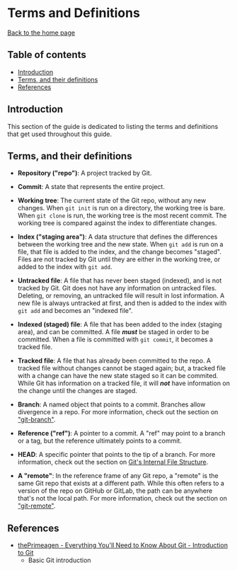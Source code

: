 Terms and Definitions
=====================

[Back to the home page](../README.md)

Table of contents
-----------------

- [Introduction](#introduction)
- [Terms, and their definitions](#terms-and-their-definitions)
- [References](#references)

Introduction
------------

This section of the guide is dedicated to listing the terms and definitions that get used throughout this guide.

Terms, and their definitions
----------------------------

- **Repository ("repo")**: A project tracked by Git.

- **Commit**: A state that represents the entire project.

- **Working tree**: The current state of the Git repo, without any new changes. When `git init` is run on a directory, the working tree is bare. When `git clone` is run, the working tree is the most recent commit. The working tree is compared against the index to differentiate changes.

- **Index ("staging area")**: A data structure that defines the differences between the working tree and the new state. When `git add` is run on a file, that file is added to the index, and the change becomes "staged". Files are not tracked by Git until they are either in the working tree, or added to the index with `git add`.

- **Untracked file**: A file that has never been staged (indexed), and is not tracked by Git. Git does not have any information on untracked files. Deleting, or removing, an untracked file will result in lost information. A new file is always untracked at first, and then is added to the index with `git add` and becomes an "indexed file".

- **Indexed (staged) file**: A file that has been added to the index (staging area), and can be committed. A file ***must*** be staged in order to be committed. When a file is committed with `git commit`, it becomes a tracked file.

- **Tracked file**: A file that has already been committed to the repo. A tracked file without changes cannot be staged again; but, a tracked file with a change can have the new state staged so it can be commited. While Git has information on a tracked file, it will ***not*** have information on the change until the changes are staged.

- **Branch**: A named object that points to a commit. Branches allow divergence in a repo. For more information, check out the section on ["git-branch"](git-branch.md).

- **Reference ("ref")**: A pointer to a commit. A "ref" may point to a branch or a tag, but the reference ultimately points to a commit.

- **HEAD**: A specific pointer that points to the tip of a branch. For more information, check out the section on [Git's Internal File Structure](git-internal-file-structure.md#what-is-head).

- **A "remote"**: In the reference frame of any Git repo, a "remote" is the same Git repo that exists at a different path. While this often refers to a version of the repo on GitHub or GitLab, the path can be anywhere that's not the local path. For more information, check out the section on ["git-remote"](git-remote.md).

References
----------

- [thePrimeagen - Everything You'll Need to Know About Git - Introduction to Git](https://theprimeagen.github.io/fem-git/lessons/intro/intro)
    - Basic Git introduction
